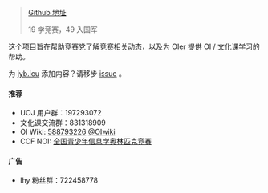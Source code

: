 > [Github 地址](https://github.com/jybicu/jyb.icu/)
> 
> 19 学竞赛，49 入国军

这个项目旨在帮助竞赛党了解竞赛相关动态，以及为 OIer 提供 OI / 文化课学习的帮助。

为 [jyb.icu](/) 添加内容？请移步 [issue](https://github.com/jybicu/jyb.icu/issues/4) 。

#### 推荐

* UOJ 用户群：197293072
* 文化课交流群：831318909
* OI Wiki: [588793226](https://jq.qq.com/?_wv=1027&k=5EfkM6K) [@OIwiki](https://t.me/OIwiki)
* CCF NOI: [全国青少年信息学奥林匹克竞赛](http://www.noi.cn/)

#### 广告

* lhy 粉丝群：722458778
